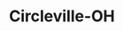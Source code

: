 ---
title: Circleville-OH
slug: circleville-oh
f_state:
- cms/state/ohio.md
f_locations:
- cms/payday-loan/1st-choice-cash-advance-47.md
- cms/payday-loan/1st-choice-cash-advance-50.md
- cms/payday-loan/cashland-inc-9407.md
- cms/payday-loan/check-into-cash-12266.md
- cms/payday-loan/check-into-cash-of-ohio-13546.md
- cms/payday-loan/e-z-cash-16224.md
- cms/payday-loan/e-z-cash-16353.md
- cms/payday-loan/e-z-cash-16356.md
- cms/payday-loan/first-america-cash-advance-18096.md
- cms/payday-loan/first-america-cash-advance-18309.md
- cms/payday-loan/first-check-cash-advance-18537.md
- cms/payday-loan/first-check-cashing-advance-18550.md
- cms/payday-loan/personnel-solutions-24331.md
updated-on: '2024-05-30T13:41:28.615Z'
created-on: '2024-05-30T13:41:28.615Z'
published-on: '2024-05-30T13:54:32.469Z'
f_city: Circleville
layout: '[city].html'
tags: city
---